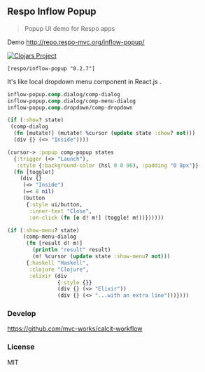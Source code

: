 
Respo Inflow Popup
----

> Popup UI demo for Respo apps

Demo http://repo.respo-mvc.org/inflow-popup/

[![Clojars Project](https://img.shields.io/clojars/v/respo/inflow-popup.svg)](https://clojars.org/respo/inflow-popup)

```edn
[respo/inflow-popup "0.2.7"]
```

It's like local dropdown menu component in React.js .

```clojure
inflow-popup.comp.dialog/comp-dialog
inflow-popup.comp.dialog/comp-menu-dialog
inflow-popup.comp.dropdown/comp-dropdown
```

```clojure
(if (:show? state)
 (comp-dialog
  (fn [mutate!] (mutate! %cursor (update state :show? not)))
  (div {} (<> "Inside"))))
```

```clojure
(cursor-> :popup comp-popup states
  {:trigger (<> "Launch"),
   :style {:background-color (hsl 0 0 96), :padding "0 8px"}}
  (fn [toggle!]
    (div {}
     (<> "Inside")
     (=< 8 nil)
     (button
      {:style ui/button,
       :inner-text "Close",
       :on-click (fn [e d! m!] (toggle! m!))})))))
```

```clojure
(if (:show-menu? state)
     (comp-menu-dialog
      (fn [result d! m!]
        (println "result" result)
        (m! %cursor (update state :show-menu? not)))
      {:haskell "Haskell",
       :clojure "Clojure",
       :elixir (div
                {:style {}}
                (div {} (<> "Elixir"))
                (div {} (<> "...with an extra line")))})))
```

### Develop

https://github.com/mvc-works/calcit-workflow

### License

MIT
